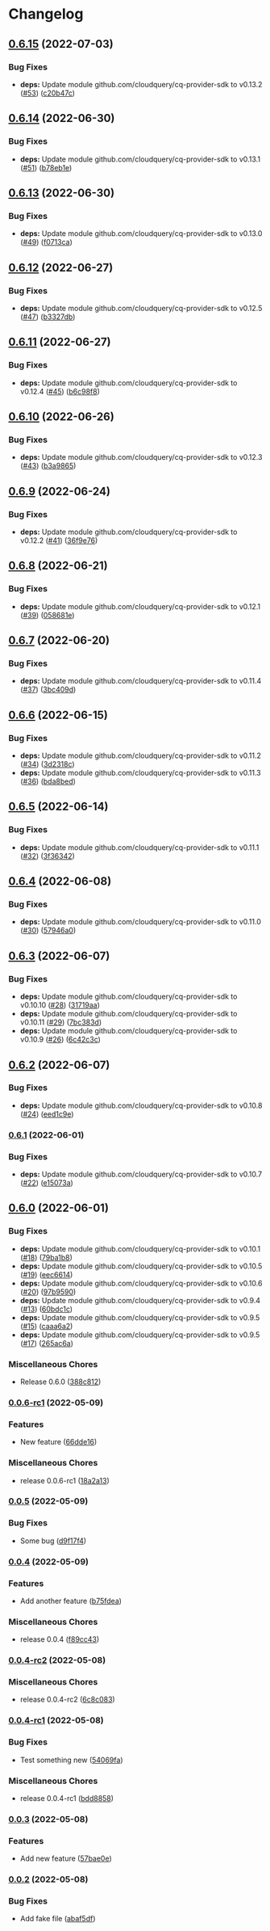 # Changelog

## [0.6.15](https://github.com/cloudquery/cq-provider-releaseplayground/compare/v0.6.14...v0.6.15) (2022-07-03)


### Bug Fixes

* **deps:** Update module github.com/cloudquery/cq-provider-sdk to v0.13.2 ([#53](https://github.com/cloudquery/cq-provider-releaseplayground/issues/53)) ([c20b47c](https://github.com/cloudquery/cq-provider-releaseplayground/commit/c20b47cd68cd716723d211d61e07ae72f0f2c254))

## [0.6.14](https://github.com/cloudquery/cq-provider-releaseplayground/compare/v0.6.13...v0.6.14) (2022-06-30)


### Bug Fixes

* **deps:** Update module github.com/cloudquery/cq-provider-sdk to v0.13.1 ([#51](https://github.com/cloudquery/cq-provider-releaseplayground/issues/51)) ([b78eb1e](https://github.com/cloudquery/cq-provider-releaseplayground/commit/b78eb1e783c9257e8fcefdd5e8519087dd286e73))

## [0.6.13](https://github.com/cloudquery/cq-provider-releaseplayground/compare/v0.6.12...v0.6.13) (2022-06-30)


### Bug Fixes

* **deps:** Update module github.com/cloudquery/cq-provider-sdk to v0.13.0 ([#49](https://github.com/cloudquery/cq-provider-releaseplayground/issues/49)) ([f0713ca](https://github.com/cloudquery/cq-provider-releaseplayground/commit/f0713cab4fb571c3584cc61816b25b9785c6152a))

## [0.6.12](https://github.com/cloudquery/cq-provider-releaseplayground/compare/v0.6.11...v0.6.12) (2022-06-27)


### Bug Fixes

* **deps:** Update module github.com/cloudquery/cq-provider-sdk to v0.12.5 ([#47](https://github.com/cloudquery/cq-provider-releaseplayground/issues/47)) ([b3327db](https://github.com/cloudquery/cq-provider-releaseplayground/commit/b3327db50089cd7da7515f47cf70d2e07e684659))

## [0.6.11](https://github.com/cloudquery/cq-provider-releaseplayground/compare/v0.6.10...v0.6.11) (2022-06-27)


### Bug Fixes

* **deps:** Update module github.com/cloudquery/cq-provider-sdk to v0.12.4 ([#45](https://github.com/cloudquery/cq-provider-releaseplayground/issues/45)) ([b6c98f8](https://github.com/cloudquery/cq-provider-releaseplayground/commit/b6c98f88d3b996ffc88c0ff200de1adb74503bda))

## [0.6.10](https://github.com/cloudquery/cq-provider-releaseplayground/compare/v0.6.9...v0.6.10) (2022-06-26)


### Bug Fixes

* **deps:** Update module github.com/cloudquery/cq-provider-sdk to v0.12.3 ([#43](https://github.com/cloudquery/cq-provider-releaseplayground/issues/43)) ([b3a9865](https://github.com/cloudquery/cq-provider-releaseplayground/commit/b3a9865f2e2ff4d24c4a64656c4b786649ba8677))

## [0.6.9](https://github.com/cloudquery/cq-provider-releaseplayground/compare/v0.6.8...v0.6.9) (2022-06-24)


### Bug Fixes

* **deps:** Update module github.com/cloudquery/cq-provider-sdk to v0.12.2 ([#41](https://github.com/cloudquery/cq-provider-releaseplayground/issues/41)) ([36f9e76](https://github.com/cloudquery/cq-provider-releaseplayground/commit/36f9e76a10cf47d62c02977e6f25dbed060cbd38))

## [0.6.8](https://github.com/cloudquery/cq-provider-releaseplayground/compare/v0.6.7...v0.6.8) (2022-06-21)


### Bug Fixes

* **deps:** Update module github.com/cloudquery/cq-provider-sdk to v0.12.1 ([#39](https://github.com/cloudquery/cq-provider-releaseplayground/issues/39)) ([058681e](https://github.com/cloudquery/cq-provider-releaseplayground/commit/058681e5bcb6c52ea3fd83d1a1a56ff24bd3bfea))

## [0.6.7](https://github.com/cloudquery/cq-provider-releaseplayground/compare/v0.6.6...v0.6.7) (2022-06-20)


### Bug Fixes

* **deps:** Update module github.com/cloudquery/cq-provider-sdk to v0.11.4 ([#37](https://github.com/cloudquery/cq-provider-releaseplayground/issues/37)) ([3bc409d](https://github.com/cloudquery/cq-provider-releaseplayground/commit/3bc409d0f810ed46534145b80837f9d3d7734b66))

## [0.6.6](https://github.com/cloudquery/cq-provider-releaseplayground/compare/v0.6.5...v0.6.6) (2022-06-15)


### Bug Fixes

* **deps:** Update module github.com/cloudquery/cq-provider-sdk to v0.11.2 ([#34](https://github.com/cloudquery/cq-provider-releaseplayground/issues/34)) ([3d2318c](https://github.com/cloudquery/cq-provider-releaseplayground/commit/3d2318cebfe646fe955889368d0465251f89fd75))
* **deps:** Update module github.com/cloudquery/cq-provider-sdk to v0.11.3 ([#36](https://github.com/cloudquery/cq-provider-releaseplayground/issues/36)) ([bda8bed](https://github.com/cloudquery/cq-provider-releaseplayground/commit/bda8beda3ccb734e992e48499b323a2eb5baf68d))

## [0.6.5](https://github.com/cloudquery/cq-provider-releaseplayground/compare/v0.6.4...v0.6.5) (2022-06-14)


### Bug Fixes

* **deps:** Update module github.com/cloudquery/cq-provider-sdk to v0.11.1 ([#32](https://github.com/cloudquery/cq-provider-releaseplayground/issues/32)) ([3f36342](https://github.com/cloudquery/cq-provider-releaseplayground/commit/3f36342a5260273e838fb7641f3a96aa45d0985c))

## [0.6.4](https://github.com/cloudquery/cq-provider-releaseplayground/compare/v0.6.3...v0.6.4) (2022-06-08)


### Bug Fixes

* **deps:** Update module github.com/cloudquery/cq-provider-sdk to v0.11.0 ([#30](https://github.com/cloudquery/cq-provider-releaseplayground/issues/30)) ([57946a0](https://github.com/cloudquery/cq-provider-releaseplayground/commit/57946a0c6cd1c0e5f3d6930c8c4593c328b0c136))

## [0.6.3](https://github.com/cloudquery/cq-provider-releaseplayground/compare/v0.6.2...v0.6.3) (2022-06-07)


### Bug Fixes

* **deps:** Update module github.com/cloudquery/cq-provider-sdk to v0.10.10 ([#28](https://github.com/cloudquery/cq-provider-releaseplayground/issues/28)) ([31719aa](https://github.com/cloudquery/cq-provider-releaseplayground/commit/31719aa3db0801b058755be3e67469d3b76c8534))
* **deps:** Update module github.com/cloudquery/cq-provider-sdk to v0.10.11 ([#29](https://github.com/cloudquery/cq-provider-releaseplayground/issues/29)) ([7bc383d](https://github.com/cloudquery/cq-provider-releaseplayground/commit/7bc383d0242c74ef017617fa1c69f52c9167af57))
* **deps:** Update module github.com/cloudquery/cq-provider-sdk to v0.10.9 ([#26](https://github.com/cloudquery/cq-provider-releaseplayground/issues/26)) ([6c42c3c](https://github.com/cloudquery/cq-provider-releaseplayground/commit/6c42c3c52e586aac35fe05b2bf16c24fbf519c82))

## [0.6.2](https://github.com/cloudquery/cq-provider-releaseplayground/compare/v0.6.1...v0.6.2) (2022-06-07)


### Bug Fixes

* **deps:** Update module github.com/cloudquery/cq-provider-sdk to v0.10.8 ([#24](https://github.com/cloudquery/cq-provider-releaseplayground/issues/24)) ([eed1c9e](https://github.com/cloudquery/cq-provider-releaseplayground/commit/eed1c9e1b7f5f69a3624363e9701cdb9b9469486))

### [0.6.1](https://github.com/cloudquery/cq-provider-releaseplayground/compare/v0.6.0...v0.6.1) (2022-06-01)


### Bug Fixes

* **deps:** Update module github.com/cloudquery/cq-provider-sdk to v0.10.7 ([#22](https://github.com/cloudquery/cq-provider-releaseplayground/issues/22)) ([e15073a](https://github.com/cloudquery/cq-provider-releaseplayground/commit/e15073a01ad9162e2425389fcc4ef21b91309213))

## [0.6.0](https://github.com/cloudquery/cq-provider-releaseplayground/compare/v0.0.6-rc1...v0.6.0) (2022-06-01)


### Bug Fixes

* **deps:** Update module github.com/cloudquery/cq-provider-sdk to v0.10.1 ([#18](https://github.com/cloudquery/cq-provider-releaseplayground/issues/18)) ([79ba1b8](https://github.com/cloudquery/cq-provider-releaseplayground/commit/79ba1b81d18a5a492708c8af3e0d03b867cabd28))
* **deps:** Update module github.com/cloudquery/cq-provider-sdk to v0.10.5 ([#19](https://github.com/cloudquery/cq-provider-releaseplayground/issues/19)) ([eec6614](https://github.com/cloudquery/cq-provider-releaseplayground/commit/eec6614e0377c81b9e0a3c67066306726ed03cb3))
* **deps:** Update module github.com/cloudquery/cq-provider-sdk to v0.10.6 ([#20](https://github.com/cloudquery/cq-provider-releaseplayground/issues/20)) ([97b9590](https://github.com/cloudquery/cq-provider-releaseplayground/commit/97b9590d09dd952a8443c56232f211e75e20e517))
* **deps:** Update module github.com/cloudquery/cq-provider-sdk to v0.9.4 ([#13](https://github.com/cloudquery/cq-provider-releaseplayground/issues/13)) ([60bdc1c](https://github.com/cloudquery/cq-provider-releaseplayground/commit/60bdc1c50fcb9517603f2c21fa5fe6d57918cfcc))
* **deps:** Update module github.com/cloudquery/cq-provider-sdk to v0.9.5 ([#15](https://github.com/cloudquery/cq-provider-releaseplayground/issues/15)) ([caaa6a2](https://github.com/cloudquery/cq-provider-releaseplayground/commit/caaa6a26cac84a1811dbc2f4faf19186b2b50ac7))
* **deps:** Update module github.com/cloudquery/cq-provider-sdk to v0.9.5 ([#17](https://github.com/cloudquery/cq-provider-releaseplayground/issues/17)) ([265ac6a](https://github.com/cloudquery/cq-provider-releaseplayground/commit/265ac6a6f7d382061ecb9e29b091d7e3b2d96b4c))


### Miscellaneous Chores

* Release 0.6.0 ([388c812](https://github.com/cloudquery/cq-provider-releaseplayground/commit/388c812f2988de332c7c74f4b7d06af5e1686582))

### [0.0.6-rc1](https://github.com/cloudquery/cq-provider-releaseplayground/compare/v0.0.5...v0.0.6-rc1) (2022-05-09)


### Features

* New feature ([66dde16](https://github.com/cloudquery/cq-provider-releaseplayground/commit/66dde16c6fadf6700b9fddccdcad2032bdd9b44b))


### Miscellaneous Chores

* release 0.0.6-rc1 ([18a2a13](https://github.com/cloudquery/cq-provider-releaseplayground/commit/18a2a1304e3037f02fc4f770032568f7c8f99fe9))

### [0.0.5](https://github.com/cloudquery/cq-provider-releaseplayground/compare/v0.0.4...v0.0.5) (2022-05-09)


### Bug Fixes

* Some bug ([d9f17f4](https://github.com/cloudquery/cq-provider-releaseplayground/commit/d9f17f4e9cda36b9890a561bf3dfb0234bf84f9e))

### [0.0.4](https://github.com/cloudquery/cq-provider-releaseplayground/compare/v0.0.4-rc2...v0.0.4) (2022-05-09)


### Features

* Add another feature ([b75fdea](https://github.com/cloudquery/cq-provider-releaseplayground/commit/b75fdea75e2d2bdaa32f31e75c54d8ee08a74bec))


### Miscellaneous Chores

* release 0.0.4 ([f89cc43](https://github.com/cloudquery/cq-provider-releaseplayground/commit/f89cc43a76a8a9e29afed97138c2bd5513d141ce))

### [0.0.4-rc2](https://github.com/cloudquery/cq-provider-releaseplayground/compare/v0.0.4-rc1...v0.0.4-rc2) (2022-05-08)


### Miscellaneous Chores

* release 0.0.4-rc2 ([6c8c083](https://github.com/cloudquery/cq-provider-releaseplayground/commit/6c8c083b230db821f77f470e529f66fb896d78cf))

### [0.0.4-rc1](https://github.com/cloudquery/cq-provider-releaseplayground/compare/v0.0.3...v0.0.4-rc1) (2022-05-08)


### Bug Fixes

* Test something new ([54069fa](https://github.com/cloudquery/cq-provider-releaseplayground/commit/54069fa3ce8868888e432b52bf107631b0d96497))


### Miscellaneous Chores

* release 0.0.4-rc1 ([bdd8858](https://github.com/cloudquery/cq-provider-releaseplayground/commit/bdd8858370614bb55bc4b5ae97f1875c76dc8f1f))

### [0.0.3](https://github.com/cloudquery/cq-provider-releaseplayground/compare/v0.0.2...v0.0.3) (2022-05-08)


### Features

* Add new feature ([57bae0e](https://github.com/cloudquery/cq-provider-releaseplayground/commit/57bae0e8f92bc31a833a56298b9e5ef9ec374c81))

### [0.0.2](https://github.com/cloudquery/cq-provider-releaseplayground/compare/v0.0.1...v0.0.2) (2022-05-08)


### Bug Fixes

* Add fake file ([abaf5df](https://github.com/cloudquery/cq-provider-releaseplayground/commit/abaf5df927997f12dcb20538e7b088e413d2c59f))
